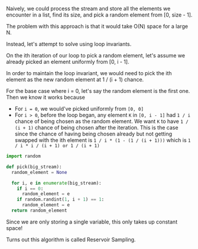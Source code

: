 Naively, we could process the stream and store all the elements we encounter in a list, find its size, and pick a random element from [0, size - 1].

The problem with this approach is that it would take O(N) space for a large N.

Instead, let's attempt to solve using loop invariants.

On the ith iteration of our loop to pick a random element, let's assume we already picked an element uniformly from [0, i - 1]. 

In order to maintain the loop invariant, we would need to pick the ith element as the new random element at 1 / (i + 1) chance. 

For the base case where i = 0, let's say the random element is the first one. Then we know it works because

- For `i = 0`, we would've picked uniformly from `[0, 0]`
- For `i > 0`, before the loop began, any element `K` in `[0, i - 1]` had `1 / i` chance of being chosen as the random element. We want `K` to have `1 / (i + 1)` chance of being chosen after the iteration. This is the case since the chance of having being chosen already but not getting swapped with the ith element is `1 / i * (1 - (1 / (i + 1)))` which is `1 / i * i / (i + 1) or 1 / (i + 1)`

```py
import random

def pick(big_stream):
  random_element = None

  for i, e in enumerate(big_stream):
    if i == 0:
      random_element = e
    if random.randint(1, i + 1) == 1:
      random_element = e
  return random_element
```

Since we are only storing a single variable, this only takes up constant space!

Turns out this algorithm is called Reservoir Sampling. 
